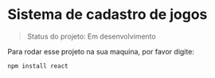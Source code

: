 # Sistema de cadastro de jogos 

> Status do projeto: Em desenvolvimento 

Para rodar esse projeto na sua maquina, por favor digite:

```
npm install react 
```
